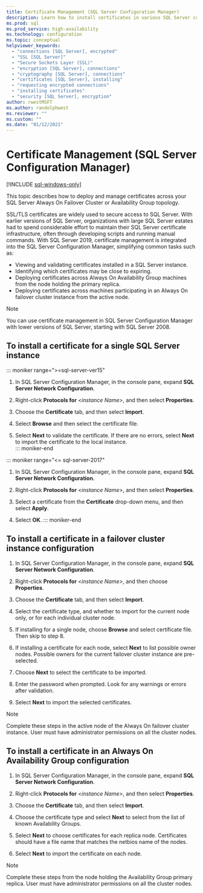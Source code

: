```yaml
---
title: Certificate Management (SQL Server Configuration Manager)
description: Learn how to install certificates in various SQL Server configurations. Examples include single instances, failover clusters, and Always On availability groups.
ms.prod: sql
ms.prod_service: high-availability
ms.technology: configuration
ms.topic: conceptual
helpviewer_keywords: 
  - "connections [SQL Server], encrypted"
  - "SSL [SQL Server]"
  - "Secure Sockets Layer (SSL)"
  - "encryption [SQL Server], connections"
  - "cryptography [SQL Server], connections"
  - "certificates [SQL Server], installing"
  - "requesting encrypted connections"
  - "installing certificates"
  - "security [SQL Server], encryption"
author: rwestMSFT
ms.author: randolphwest
ms.reviewer: ""
ms.custom: ""
ms.date: "01/12/2021"
---
```


# Certificate Management (SQL Server Configuration Manager)

[!INCLUDE [sql-windows-only](../../includes/applies-to-version/sql-windows-only.md)]

This topic describes how to deploy and manage certificates across your SQL Server Always On Failover Cluster or Availability Group topology.

SSL/TLS certificates are widely used to secure access to SQL Server. With earlier versions of SQL Server, organizations with large SQL Server estates had to spend considerable effort to maintain their SQL Server certificate infrastructure, often through developing scripts and running manual commands. With SQL Server 2019, certificate management is integrated into the SQL Server Configuration Manager, simplifying common tasks such as: 

* Viewing and validating certificates installed in a SQL Server instance. 
* Identifying which certificates may be close to expiring. 
* Deploying certificates across Always On Availability Group machines from the node holding the primary replica. 
* Deploying certificates across machines participating in an Always On failover cluster instance from the active node.

> [!NOTE]
> You can use certificate management in SQL Server Configuration Manager with lower versions of SQL Server, starting with SQL Server 2008.

##  <a name="provision-single-server-cert"></a> To install a certificate for a single SQL Server instance  

::: moniker range=">=sql-server-ver15"
1. In SQL Server Configuration Manager, in the console pane, expand **SQL Server Network Configuration**.  

2. Right-click **Protocols for** *&lt;instance Name&gt;*, and then select **Properties**.  

3. Choose the **Certificate** tab, and then select **Import**.  

4. Select **Browse** and then select the certificate file.  

5. Select **Next** to validate the certificate. If there are no errors, select **Next** to import the certificate to the local instance.  
::: moniker-end

::: moniker range="<= sql-server-2017"
1. In SQL Server Configuration Manager, in the console pane, expand **SQL Server Network Configuration**.  

2. Right-click **Protocols for** *&lt;instance Name&gt;*, and then select **Properties**.  

3. Select a certificate from the  **Certificate** drop-down menu, and then select **Apply**.  

4. Select **OK**. 
::: moniker-end

##  <a name="provision-failover-cluster-cert"></a> To install a certificate in a failover cluster instance configuration  
  
1. In SQL Server Configuration Manager, in the console pane, expand **SQL Server Network Configuration**.
  
2. Right-click **Protocols for** *&lt;instance Name&gt;*, and then choose **Properties**. 

3. Choose the **Certificate** tab, and then select **Import**.

4. Select the certificate type, and whether to import for the current node only, or for each individual cluster node.

5. If installing for a single node, choose **Browse** and select certificate file. Then skip to step 8.

6. If installing a certificate for each node, select **Next** to list possible owner nodes. Possible owners for the current failover cluster instance are pre-selected.

7. Choose **Next** to select the certificate to be imported.

8. Enter the password when prompted. Look for any warnings or errors after validation.

9. Select **Next** to import the selected certificates.

> [!NOTE]
> Complete these steps in the active node of the Always On failover cluster instance. User must have administrator permissions on all the cluster nodes.

##  <a name="provision-availability-group-cert"></a>To install a certificate in an Always On Availability Group configuration  
  
1. In SQL Server Configuration Manager, in the console pane, expand **SQL Server Network Configuration**.
  
2. Right-click **Protocols for** *&lt;instance Name&gt;*, and then select **Properties**.  
  
3. Choose the **Certificate** tab, and then select **Import**.  
  
4. Choose the certificate type and select **Next** to select from the list of known Availability Groups.  

5. Select **Next** to choose certificates for each replica node. Certificates should have a file name that matches the netbios name of the nodes.

6. Select **Next** to import the certificate on each node.


> [!NOTE]
> Complete these steps from the node holding the Availability Group primary replica. User must have administrator permissions on all the cluster nodes.

